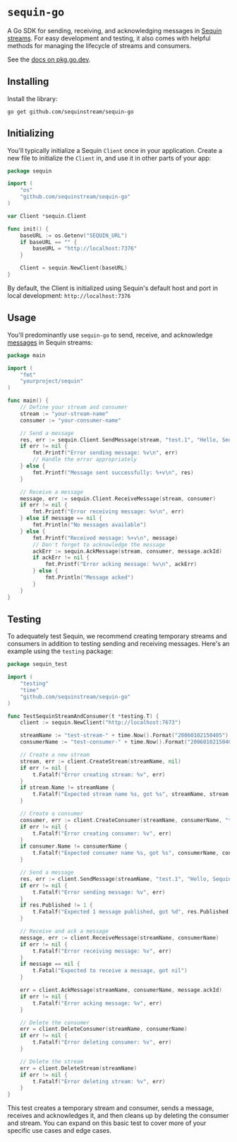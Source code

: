 # `sequin-go`

A Go SDK for sending, receiving, and acknowledging messages in [Sequin streams](https://github.com/sequinstream/sequin). For easy development and testing, it also comes with helpful methods for managing the lifecycle of streams and consumers.

See the [docs on pkg.go.dev](https://pkg.go.dev/github.com/sequinstream/sequin-go@v0.1.0#section-documentation).

## Installing

Install the library:

```shell
go get github.com/sequinstream/sequin-go
```

## Initializing

You'll typically initialize a Sequin `Client` once in your application. Create a new file to initialize the `Client` in, and use it in other parts of your app:

```go
package sequin

import (
    "os"
    "github.com/sequinstream/sequin-go"
)

var Client *sequin.Client

func init() {
    baseURL := os.Getenv("SEQUIN_URL")
    if baseURL == "" {
        baseURL = "http://localhost:7376"
    }

    Client = sequin.NewClient(baseURL)
}
```

By default, the Client is initialized using Sequin's default host and port in local development: `http://localhost:7376`

## Usage

You'll predominantly use `sequin-go` to send, receive, and acknowledge [messages](https://github.com/sequinstream/sequin?tab=readme-ov-file#messages) in Sequin streams:

```go
package main

import (
    "fmt"
    "yourproject/sequin"
)

func main() {
    // Define your stream and consumer
    stream := "your-stream-name"
    consumer := "your-consumer-name"

    // Send a message
    res, err := sequin.Client.SendMessage(stream, "test.1", "Hello, Sequin!")
    if err != nil {
        fmt.Printf("Error sending message: %v\n", err)
        // Handle the error appropriately
    } else {
        fmt.Printf("Message sent successfully: %+v\n", res)
    }

    // Receive a message
    message, err := sequin.Client.ReceiveMessage(stream, consumer)
    if err != nil {
        fmt.Printf("Error receiving message: %v\n", err)
    } else if message == nil {
        fmt.Println("No messages available")
    } else {
        fmt.Printf("Received message: %+v\n", message)
        // Don't forget to acknowledge the message
        ackErr := sequin.AckMessage(stream, consumer, message.ackId)
        if ackErr != nil {
            fmt.Printf("Error acking message: %v\n", ackErr)
        } else {
            fmt.Println("Message acked")
        }
    }
}
```

## Testing

To adequately test Sequin, we recommend creating temporary streams and consumers in addition to testing sending and receiving messages. Here's an example using the `testing` package:

```go
package sequin_test

import (
    "testing"
    "time"
    "github.com/sequinstream/sequin-go"
)

func TestSequinStreamAndConsumer(t *testing.T) {
    client := sequin.NewClient("http://localhost:7673")

    streamName := "test-stream-" + time.Now().Format("20060102150405")
    consumerName := "test-consumer-" + time.Now().Format("20060102150405")

    // Create a new stream
    stream, err := client.CreateStream(streamName, nil)
    if err != nil {
        t.Fatalf("Error creating stream: %v", err)
    }
    if stream.Name != streamName {
        t.Fatalf("Expected stream name %s, got %s", streamName, stream.Name)
    }

    // Create a consumer
    consumer, err := client.CreateConsumer(streamName, consumerName, "test.>", nil)
    if err != nil {
        t.Fatalf("Error creating consumer: %v", err)
    }
    if consumer.Name != consumerName {
        t.Fatalf("Expected consumer name %s, got %s", consumerName, consumer.Name)
    }

    // Send a message
    res, err := client.SendMessage(streamName, "test.1", "Hello, Sequin!")
    if err != nil {
        t.Fatalf("Error sending message: %v", err)
    }
    if res.Published != 1 {
        t.Fatalf("Expected 1 message published, got %d", res.Published)
    }

    // Receive and ack a message
    message, err := client.ReceiveMessage(streamName, consumerName)
    if err != nil {
        t.Fatalf("Error receiving message: %v", err)
    }
    if message == nil {
        t.Fatal("Expected to receive a message, got nil")
    }

    err = client.AckMessage(streamName, consumerName, message.ackId)
    if err != nil {
        t.Fatalf("Error acking message: %v", err)
    }

    // Delete the consumer
    err = client.DeleteConsumer(streamName, consumerName)
    if err != nil {
        t.Fatalf("Error deleting consumer: %v", err)
    }

    // Delete the stream
    err = client.DeleteStream(streamName)
    if err != nil {
        t.Fatalf("Error deleting stream: %v", err)
    }
}
```

This test creates a temporary stream and consumer, sends a message, receives and acknowledges it, and then cleans up by deleting the consumer and stream. You can expand on this basic test to cover more of your specific use cases and edge cases.
